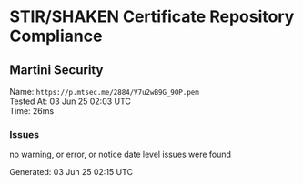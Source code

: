 # STIR/SHAKEN Certificate Repository Compliance

## Martini Security

Name: `https://p.mtsec.me/2884/V7u2wB9G_9OP.pem`\
Tested At: 03 Jun 25 02:03 UTC\
Time: 26ms

### Issues

no warning, or error, or notice date level issues were found

Generated: 03 Jun 25 02:15 UTC